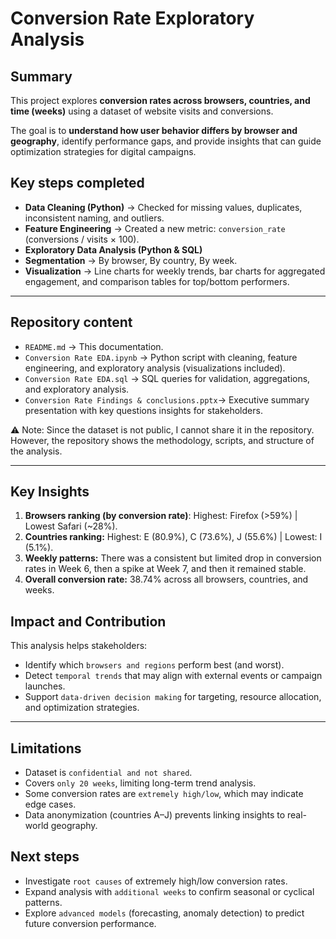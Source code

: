 # Conversion Rate Exploratory Analysis

## Summary
This project explores **conversion rates across browsers, countries, and time (weeks)** using a dataset of website visits and conversions.

The goal is to **understand how user behavior differs by browser and geography**, identify performance gaps, and provide insights that can guide optimization strategies for digital campaigns.


## Key steps completed
- **Data Cleaning (Python)** → Checked for missing values, duplicates, inconsistent naming, and outliers.
- **Feature Engineering** → Created a new metric: ``conversion_rate`` (conversions / visits × 100).
- **Exploratory Data Analysis (Python & SQL)** 
- **Segmentation** → By browser, By country, By week.
- **Visualization** → Line charts for weekly trends, bar charts for aggregated engagement, and comparison tables for top/bottom performers.

---

## Repository content
- `README.md` → This documentation.  
- `Conversion Rate EDA.ipynb` → Python script with cleaning, feature engineering, and exploratory analysis (visualizations included).
- `Conversion Rate EDA.sql` → SQL queries for validation, aggregations, and exploratory analysis. 
- ``Conversion Rate Findings & conclusions.pptx``→ Executive summary presentation with key questions insights for stakeholders.

⚠️ Note: Since the dataset is not public, I cannot share it in the repository. However, the repository shows the methodology, scripts, and structure of the analysis.

---

## Key Insights

1. **Browsers ranking (by conversion rate)**: Highest: Firefox (>59%) | Lowest Safari (~28%).
2. **Countries ranking:** Highest: E (80.9%), C (73.6%), J (55.6%) | Lowest: I (5.1%).
3. **Weekly patterns:** There was a consistent but limited drop in conversion rates in Week 6, then a spike at Week 7, and then it remained stable.
4. **Overall conversion rate:** 38.74% across all browsers, countries, and weeks.

## Impact and Contribution
This analysis helps stakeholders:
- Identify which ``browsers and regions`` perform best (and worst).
- Detect ``temporal trends`` that may align with external events or campaign launches.
- Support ``data-driven decision making`` for targeting, resource allocation, and optimization strategies.

---

## Limitations
- Dataset is ``confidential and not shared``.
- Covers ``only 20 weeks``, limiting long-term trend analysis.
- Some conversion rates are ``extremely high/low``, which may indicate edge cases.
- Data anonymization (countries A–J) prevents linking insights to real-world geography.

## Next steps
- Investigate ``root causes`` of extremely high/low conversion rates.
- Expand analysis with ``additional weeks`` to confirm seasonal or cyclical patterns.
- Explore ``advanced models`` (forecasting, anomaly detection) to predict future conversion performance.
